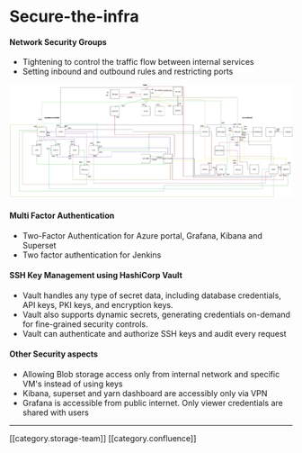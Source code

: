 # Secure-the-infra

#### Network Security Groups

* Tightening to control the traffic flow between internal services
* Setting inbound and outbound rules and restricting ports

![](../../../../DevOps/FullExport/images/storage/NSGFinetuning-min.jpg)

#### Multi Factor Authentication

* Two-Factor Authentication for Azure portal, Grafana, Kibana and Superset
* Two factor authentication for Jenkins

#### SSH Key Management using HashiCorp Vault

* Vault handles any type of secret data, including database credentials, API keys, PKI keys, and encryption keys.
* Vault also supports dynamic secrets, generating credentials on-demand for fine-grained security controls.
* Vault can authenticate and authorize SSH keys and audit every request

#### Other Security aspects

* Allowing Blob storage access only from internal network and specific VM's instead of using keys
* Kibana, superset and yarn dashboard are accessibly only via VPN&#x20;
* Grafana is accessible from public internet. Only viewer credentials are shared with users&#x20;

***

\[\[category.storage-team]] \[\[category.confluence]]
